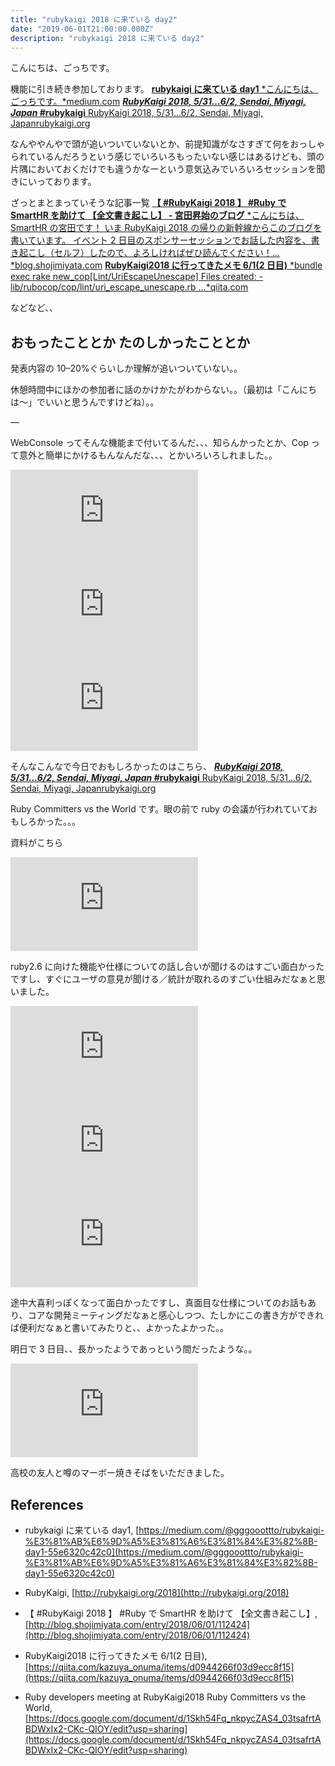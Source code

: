 ```yaml
---
title: "rubykaigi 2018 に来ている day2"
date: "2019-06-01T21:00:00.000Z"
description: "rubykaigi 2018 に来ている day2"
---
```


こんにちは、ごっちです。

機能に引き続き参加しております。
[**rubykaigi に来ている day1**
*こんにちは、ごっちです。*medium.com](https://medium.com/@gggooottto/rubykaigi-%E3%81%AB%E6%9D%A5%E3%81%A6%E3%81%84%E3%82%8B-day1-55e6320c42c0)
[**_RubyKaigi 2018, 5/31...6/2, Sendai, Miyagi, Japan_ #rubykaigi**
RubyKaigi 2018, 5/31...6/2, Sendai, Miyagi, Japanrubykaigi.org](http://rubykaigi.org/2018)

なんややんやで頭が追いついていないとか、前提知識がなさすぎて何をおっしゃられているんだろうという感じでいろいろもったいない感じはあるけども、頭の片隅においておくだけでも違うかなーという意気込みでいろいろセッションを聞きにいっております。

ざっとまとまっていそうな記事一覧
[**【 #RubyKaigi 2018 】 #Ruby で SmartHR を助けて 【全文書き起こし】 - 宮田昇始のブログ**
*こんにちは、SmartHR の宮田です！ いま RubyKaigi 2018 の帰りの新幹線からこのブログを書いています。 イベント 2 日目のスポンサーセッションでお話した内容を、書き起こし（セルフ）したので、よろしければぜひ読んでください！…*blog.shojimiyata.com](http://blog.shojimiyata.com/entry/2018/06/01/112424)
[**RubyKaigi2018 に行ってきたメモ 6/1(2 日目)**
*bundle exec rake new_cop\[Lint/UriEscapeUnescape\] Files created: - lib/rubocop/cop/lint/uri_escape_unescape.rb …*qiita.com](https://qiita.com/kazuya_onuma/items/d0944266f03d9ecc8f15)

などなど、、

## おもったこととか たのしかったこととか

発表内容の 10–20%ぐらいしか理解が追いついていない。。

休憩時間中にほかの参加者に話のかけかたがわからない。。（最初は「こんにちは〜」でいいと思うんですけどね）。。

—

WebConsole ってそんな機能まで付いてるんだ、、、知らんかったとか、Cop って意外と簡単にかけるもんなんだな、、、とかいろいろしれました。。

<iframe src="https://medium.com/media/ce7f1e5cd32fcc176360c1217e0d1590" frameborder=0></iframe>

<iframe src="https://medium.com/media/0fbc89fc36754392fcec4cd1362afeb6" frameborder=0></iframe>

<iframe src="https://medium.com/media/9e204d64c6b9c0cd52956847574c43e2" frameborder=0></iframe>

そんなこんなで今日でおもしろかったのはこちら、
[**_RubyKaigi 2018, 5/31...6/2, Sendai, Miyagi, Japan_ #rubykaigi**
RubyKaigi 2018, 5/31...6/2, Sendai, Miyagi, Japanrubykaigi.org](http://rubykaigi.org/2018/presentations/rubylangorg.html#jun01)

Ruby Committers vs the World です。眼の前で ruby の会議が行われていておもしろかった。。。

資料がこちら

<iframe src="https://medium.com/media/7bbf5736d8008f544b9d504c00d3af27" frameborder=0></iframe>

ruby2.6 に向けた機能や仕様についての話し合いが聞けるのはすごい面白かったですし、すぐにユーザの意見が聞ける／統計が取れるのすごい仕組みだなぁと思いました。

<iframe src="https://medium.com/media/ca9fea55255e5ef1abed43169677b442" frameborder=0></iframe>

<iframe src="https://medium.com/media/ce6efc3aedc74964646fccde86a8be7e" frameborder=0></iframe>

<iframe src="https://medium.com/media/ed06114f11675f5d8cae2c6b5a7952f4" frameborder=0></iframe>

途中大喜利っぽくなって面白かったですし、真面目な仕様についてのお話もあり、コアな開発ミーティングだなぁと感心しつつ、たしかにこの書き方ができれば便利だなぁと書いてみたりと、、よかったよかった。。

明日で 3 日目、、長かったようであっという間だったような。。

<iframe src="https://medium.com/media/8d0ef83a100c02ec7c29b3de3d572caa" frameborder=0></iframe>

高校の友人と噂のマーボー焼きそばをいただきました。

## References

- rubykaigi に来ている day1, [https://medium.com/@gggooottto/rubykaigi-%E3%81%AB%E6%9D%A5%E3%81%A6%E3%81%84%E3%82%8B-day1-55e6320c42c0](https://medium.com/@gggooottto/rubykaigi-%E3%81%AB%E6%9D%A5%E3%81%A6%E3%81%84%E3%82%8B-day1-55e6320c42c0)

- RubyKaigi, [http://rubykaigi.org/2018](http://rubykaigi.org/2018)

- 【 #RubyKaigi 2018 】 #Ruby で SmartHR を助けて 【全文書き起こし】, [http://blog.shojimiyata.com/entry/2018/06/01/112424](http://blog.shojimiyata.com/entry/2018/06/01/112424)

- RubyKaigi2018 に行ってきたメモ 6/1(2 日目), [https://qiita.com/kazuya_onuma/items/d0944266f03d9ecc8f15](https://qiita.com/kazuya_onuma/items/d0944266f03d9ecc8f15)

- Ruby developers meeting at RubyKaigi2018 Ruby Committers vs the World, [https://docs.google.com/document/d/1Skh54Fq_nkpycZAS4_03tsafrtABDWxIx2-CKc-QIOY/edit?usp=sharing](https://docs.google.com/document/d/1Skh54Fq_nkpycZAS4_03tsafrtABDWxIx2-CKc-QIOY/edit?usp=sharing)
